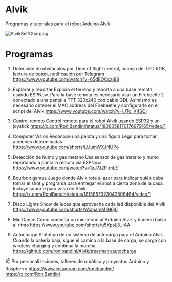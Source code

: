 # Alvik
Programas y tutoriales para el robot Arduino Alvik

![AlvikSelfCharging](https://github.com/user-attachments/assets/d389c1cb-3822-4fca-b484-069e49cbd04c)


# Programas

1. Detección de obstáculos por Time of flight central, manejo del LED RGB, lectura de botón, notificación por Telegram
https://www.youtube.com/watch?v=65dEOCcai88

2. Explorar y reportar
Explora el terreno y reporta a una base remota usando ESPNow. Para la base remota es necesario usar un Firebeetle 2 conectado a una pantalla TFT 320x240 con cable GDI. Asimismo es necesario obtener el MAC address del Firebeetle y configurarlo en el script del Alvik
https://www.youtube.com/watch?v=IJTo_KIfSOI

3. Control remoto
Control remoto para el robot Alvik usando ESP32 y un joystick
https://x.com/RoniBandini/status/1806058170176979165/video/1

4. Computer Vision
Reconoce una pelota y una figura Lego para tomar acciones determinadas
https://www.youtube.com/shorts/LUumWXJNUPo

5. Detección de humo y gas metano
Usa sensor de gas metano y humo reportando a pantalla remota vía ESPNow
https://www.youtube.com/watch?v=1zJ7J2P-mLE

6. Bourbon games
Juego donde Alvik rota al azar para indicar quién debe tomar el shot y programa para entregar el shot a cierta zona de la casa.
Incluye soporte para vaso en Alvik.
https://x.com/RoniBandini/status/1815857923043508464/video/1

7. Disco Lights
Show de luces que aprovecha cada led disponible del Alvik
https://www.youtube.com/shorts/WcmamM-N6j0

8. Mic Dance
Cómo conectar un micrófono al Arduino Alvik y hacerlo bailar al ritmo
https://www.youtube.com/shorts/u5XpsL5_-AA

9. Autocharge
Prototipo de un sistema de autocarga para el Arduino Alvik. Cuando la batería baja, sigue el camino a la base de carga, se carga con wireless charging y continua la marcha.
https://github.com/ronibandini/Alvik/tree/main/autocharge

📫 Por personalizaciones, talleres de robótica y proyectos Arduino y Raspberry 
https://www.instagram.com/ronibandini/ 
https://x.com/RoniBandini
